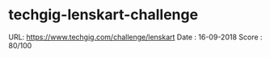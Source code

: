 # techgig-lenskart-challenge

URL: https://www.techgig.com/challenge/lenskart
Date : 16-09-2018
Score : 80/100
